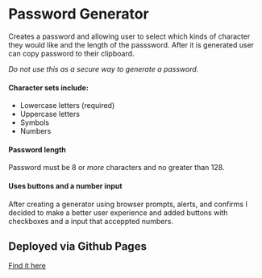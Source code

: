 # Password Generator

Creates a password and allowing user to select which kinds of character they would like and the length of the passsword. After it is generated user can copy password to their clipboard.

_Do not use this as a secure way to generate a password._

#### Character sets include:
* Lowercase letters (required)
* Uppercase letters
* Symbols
* Numbers

#### Password length
Password must be 8 or _more_ characters and no greater than 128.

#### Uses buttons and a number input
After creating a generator using browser prompts, alerts, and confirms I decided to make a better user experience and added buttons with checkboxes and a input that acceppted numbers.

## Deployed via Github Pages
[Find it here](https://zapponejosh.github.io/hw-3-password/)
